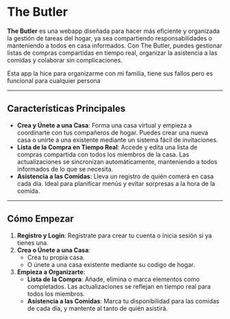 # The Butler

**The Butler** es una webapp diseñada para hacer más eficiente y organizada la gestión de tareas del hogar, ya sea compartiendo responsabilidades o manteniendo a todos en casa informados. Con The Butler, puedes gestionar listas de compras compartidas en tiempo real, organizar la asistencia a las comidas y colaborar sin complicaciones.

Esta app la hice para organizarme con mi familia, tiene sus fallos pero es funcional para cualquier persona

---

## Características Principales

- **Crea y Únete a una Casa**: Forma una casa virtual y empieza a coordinarte con tus compañeros de hogar. Puedes crear una nueva casa o unirte a una existente mediante un sistema fácil de invitaciones.
- **Lista de la Compra en Tiempo Real**: Accede y edita una lista de compras compartida con todos los miembros de la casa. Las actualizaciones se sincronizan automáticamente, manteniendo a todos informados de lo que se necesita.
- **Asistencia a las Comidas**: Lleva un registro de quién comerá en casa cada día. Ideal para planificar menús y evitar sorpresas a la hora de la comida.

---

## Cómo Empezar

1. **Registro y Login**: Regístrate para crear tu cuenta o inicia sesión si ya tienes una.
2. **Crea o Únete a una Casa**:
   - Crea tu propia casa.
   - O únete a una casa existente mediante su codigo de hogar.
3. **Empieza a Organizarte**:
   - **Lista de la Compra**: Añade, elimina o marca elementos como completados. Las actualizaciones se reflejan en tiempo real para todos los miembros.
   - **Asistencia a las Comidas**: Marca tu disponibilidad para las comidas de cada día, y mantente al tanto de quién asistirá.
